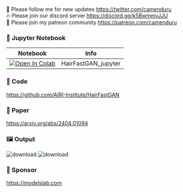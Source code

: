 🐣 Please follow me for new updates https://twitter.com/camenduru <br />
🔥 Please join our discord server https://discord.gg/k5BwmmvJJU <br />
🥳 Please join my patreon community https://patreon.com/camenduru <br />

### 🍊 Jupyter Notebook

| Notebook | Info
| --- | --- |
[![Open In Colab](https://colab.research.google.com/assets/colab-badge.svg)](https://colab.research.google.com/github/camenduru/HairFastGAN-jupyter/blob/main/HairFastGAN_jupyter.ipynb) | HairFastGAN_jupyter

### 🧬 Code
https://github.com/AIRI-Institute/HairFastGAN

### 📄 Paper
https://arxiv.org/abs/2404.01094

### 🖼 Output
![download](https://github.com/camenduru/HairFastGAN-jupyter/assets/54370274/60742351-3f27-438f-9926-08ab59508463)
![download](https://github.com/camenduru/HairFastGAN-jupyter/assets/54370274/81791a76-4d93-4dc6-8031-40ec8574a7f7)

### 🏢 Sponsor
https://modelslab.com
